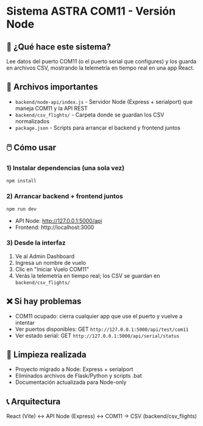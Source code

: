# Sistema ASTRA COM11 - Versión Node

## 🚀 ¿Qué hace este sistema?
Lee datos del puerto COM11 (o el puerto serial que configures) y los guarda en archivos CSV, mostrando la telemetría en tiempo real en una app React.

## 📁 Archivos importantes
- `backend/node-api/index.js` - Servidor Node (Express + serialport) que maneja COM11 y la API REST
- `backend/csv_flights/` - Carpeta donde se guardan los CSV normalizados
- `package.json` - Scripts para arrancar el backend y frontend juntos

## 🖱️ Cómo usar

### 1) Instalar dependencias (una sola vez)
```powershell
npm install
```

### 2) Arrancar backend + frontend juntos
```powershell
npm run dev
```
- API Node: http://127.0.0.1:5000/api
- Frontend: http://localhost:3000

### 3) Desde la interfaz
1. Ve al Admin Dashboard
2. Ingresa un nombre de vuelo
3. Clic en "Iniciar Vuelo COM11"
4. Verás la telemetría en tiempo real; los CSV se guardan en `backend/csv_flights/`

## ❌ Si hay problemas
- COM11 ocupado: cierra cualquier app que use el puerto y vuelve a intentar
- Ver puertos disponibles: GET `http://127.0.0.1:5000/api/test/com11`
- Ver estado serial: GET `http://127.0.0.1:5000/api/serial/status`

## 🧹 Limpieza realizada
- Proyecto migrado a Node: Express + serialport
- Eliminados archivos de Flask/Python y scripts .bat
- Documentación actualizada para Node-only

## 📞 Arquitectura
React (Vite) ↔ API Node (Express) ↔ COM11 → CSV (backend/csv_flights)